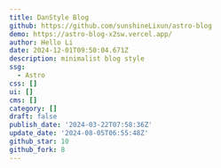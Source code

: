 ```yaml
---
title: DanStyle Blog
github: https://github.com/sunshineLixun/astro-blog
demo: https://astro-blog-x2sw.vercel.app/
author: Hello Li
date: 2024-12-01T09:50:04.671Z
description: minimalist blog style
ssg:
  - Astro
css: []
ui: []
cms: []
category: []
draft: false
publish_date: '2024-03-22T07:58:36Z'
update_date: '2024-08-05T06:55:48Z'
github_star: 10
github_fork: 8
---
```

